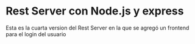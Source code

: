 # Rest Server con Node.js y express
Esta es la cuarta version del Rest Server en la que se agregó un frontend para el login del usuario 